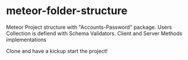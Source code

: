 # meteor-folder-structure

Meteor Project structure with "Accounts-Password" package.
Users Collection is defiend with Schema Validators.
Client and Server Methods implementations

Clone and have a kickup start the project!
